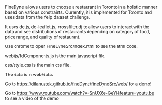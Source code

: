 FineDyne allows users to choose a restaurant in Toronto in a holistic manner based on various constraints. Currently, it is implemented for Toronto and uses data from the Yelp dataset challenge.

It uses dc.js, dc-leaflet.js, crossfilter.dj to allow users to interact with the data and see distributions of restaurants depending on category of food, price range, and quality of restaurant.

Use chrome to open FineDyneSrc/index.html to see the html code.

web/js/fdComponents.js is the main javascript file.

css/style.css is the main css file.

The data is in web/data.

Go to https://dilanustek.github.io/fineDyne/fineDyneSrc/web/ for a demo!

Go to https://www.youtube.com/watch?v=SnUX6e-GeYI&feature=youtu.be to see a video of the demo.
